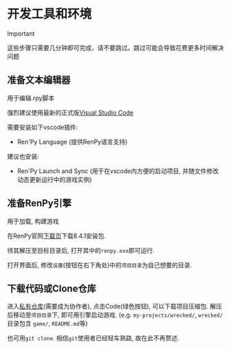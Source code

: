 # 开发工具和环境

> [!IMPORTANT]
> 这些步骤只需要几分钟即可完成，请不要跳过。跳过可能会导致花费更多时间解决问题

## 准备文本编辑器

用于编辑.rpy脚本

强烈建议使用最新的正式版[Visual Studio Code](https://code.visualstudio.com/)

需要安装如下vscode插件:

- Ren'Py Language (提供RenPy语言支持)

建议也安装: 

- Ren'Py Launch and Sync (用于在vscode内方便的启动项目, 并随文件修改动态更新运行中的游戏实例)

## 准备RenPy引擎

用于加载, 构建游戏

在RenPy官网[下载页](https://www.renpy.org/release/8.4.1)下载8.4.1安装包. 

待其解压至目标目录后, 打开其中的`renpy.exe`即可运行.

打开界面后, 修改`设置`(按钮在右下角处)中的`项目目录`为自己想要的目录.

## 下载代码或Clone仓库

进入[私有仓库](https://github.com/naganohara-yoshino/wrecked)(需要成为协作者), 点击Code(绿色按钮), 可以下载项目压缩包. 解压后移动至`项目目录`下, 即可用引擎启动游戏. (e.g. `my-projects/wrecked/`, `wrecked/`目录包含 `game/`, `README.md`等)

也可用`git clone`. 相信`git`使用者已经轻车熟路, 故在此不再赘述. 



